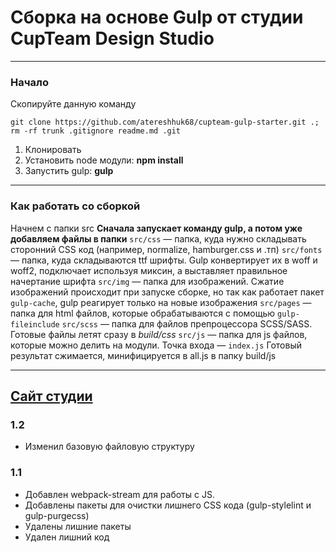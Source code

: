 # Сборка на основе Gulp от студии CupTeam Design Studio
---
### Начало
Скопируйте данную команду
```
git clone https://github.com/atereshhuk68/cupteam-gulp-starter.git .; rm -rf trunk .gitignore readme.md .git
```
1. Клонировать
2. Установить node модули: **npm install**
3. Запустить gulp: **gulp**
---
### Как работать со сборкой
Начнем с папки src
**Сначала запускает команду gulp, а потом уже добавляем файлы в папки**
`src/css` — папка, куда нужно складывать сторонний CSS код (например, normalize, hamburger.css и .тп)
`src/fonts` — папка, куда складываются ttf шрифты. Gulp конвертирует их в woff и woff2, подключает используя миксин, а выставляет правильное начертание шрифта
`src/img` — папка для изображений. Сжатие изображений происходит при запуске сборке, но так как работает пакет `gulp-cache`, gulp реагирует только на новые изображения
`src/pages` — папка для html файлов, которые обрабатываются с помощью `gulp-fileinclude`
`src/scss` — папка для файлов препроцессора SCSS/SASS. Готовые файлы летят сразу в *build/css*
`src/js` — папка для js файлов, которые можно делить на модули. Точка входа — `index.js` Готовый результат сжимается, минифицируется в all.js в папку build/js

---
[Сайт студии](https://cupteam.space)
---
### 1.2
- Изменил базовую файловую структуру
### 1.1
- Добавлен webpack-stream для работы с JS.
- Добавлены пакеты для очистки лишнего CSS кода (gulp-stylelint и gulp-purgecss)
- Удалены лишние пакеты
- Удален лишний код
